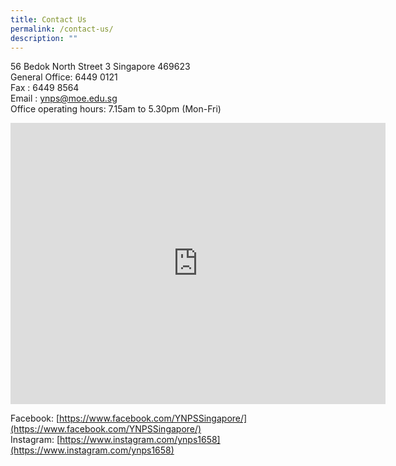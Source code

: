 ```yaml
---
title: Contact Us
permalink: /contact-us/
description: ""
---
```

56 Bedok North Street 3 Singapore 469623<br>
General Office: 6449 0121<br>
Fax : 6449 8564<br>
Email : ynps@moe.edu.sg<br>
Office operating hours: 7.15am to 5.30pm (Mon-Fri)


<iframe loading="lazy" allowfullscreen="" style="border:0;" height="450" width="600" src="https://www.google.com/maps/embed?pb=!1m14!1m8!1m3!1d3988.7380229364676!2d103.931835!3d1.333345!3m2!1i1024!2i768!4f13.1!3m3!1m2!1s0x31da3d48c8b89151%3A0xd7324c7103858df1!2s56%20Bedok%20North%20Street%203%2C%20Singapore%20469623!5e0!3m2!1sen!2ssg!4v1668950782786!5m2!1sen!2ssg"></iframe>


Facebook: [https://www.facebook.com/YNPSSingapore/](https://www.facebook.com/YNPSSingapore/)<br>
Instagram: [https://www.instagram.com/ynps1658](https://www.instagram.com/ynps1658)